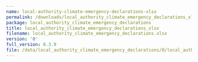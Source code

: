 ```yaml
---
name: local-authority-climate-emergency-declarations-xlsx
permalink: /downloads/local_authority_climate_emergency_declarations_xlsx/0
package: local_authority_climate_emergency_declarations
title: local_authority_climate_emergency_declarations_xlsx
filename: local_authority_climate_emergency_declarations.xlsx
version: '0'
full_version: 0.3.9
file: /data/local_authority_climate_emergency_declarations/0/local_authority_climate_emergency_declarations.xlsx
---
```

